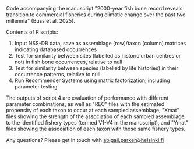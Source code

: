 Code accompanying the manuscript "2000-year fish bone record reveals transition to commercial fisheries 
during climatic change over the past two millennia" (Buss et al. 2025).

Contents of R scripts:
1) Input NSS-DB data, save as assemblage (row)/taxon (column) matrices indicating databased occurrences 
2) Test for similarity between sites (labelled as historic urban centres or not) in fish bone occurrences, relative to null
3) Test for similarity between species (labelled by life histories) in their occurrence patterns, relative to null
4) Run Recommender Systems using matrix factorization, including parameter testing.

The outputs of script 4 are evaluation of performance with different parameter combinations, as well as "REC" files 
with the estimated propensity of each taxon to occur at each sampled assemblage, "Xmat" files showing the strength of
the association of each sampled assemblage to the identified fishery types (termed V1-V4 in the manuscript), and "Ymat"
files showing the association of each taxon with those same fishery types. 

Any questions? Please get in touch with abigail.parker@helsinki.fi
